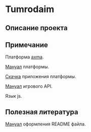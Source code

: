 # Tumrodaim
## Описание проекта

## Примечание
Платформа [axma](https://online.axma.info/).

[Мануал](https://axma.info/ru/manual/) платформы.

[Скачка](https://axma.info/download/) приложения платформы.

[Мануал](https://github.com/Games-for-friends/Tumrodaim/blob/master/doc/GameAPI.md "В процессе") игрового API.

Язык js.

## Полезная литература
[Мануал](https://gist.github.com/Jekins/2bf2d0638163f1294637#Links) оформления README файла.


